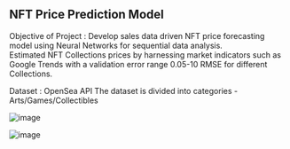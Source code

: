 NFT Price Prediction Model 
---------------------------------- 
Objective of Project : Develop sales data driven NFT price forecasting model using Neural Networks for sequential data analysis.  
Estimated NFT Collections prices by harnessing market indicators such as Google Trends with a validation error range 0.05-10 RMSE for different Collections.

Dataset : OpenSea API
The dataset is divided into categories - Arts/Games/Collectibles

![image](https://user-images.githubusercontent.com/26669836/207478432-ad299f80-55c1-4ff6-b4e3-0ed9d4822583.png)


![image](https://user-images.githubusercontent.com/26669836/207477736-37e6773e-f2da-4063-bb23-8541a6295240.png)

